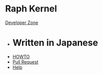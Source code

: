 # Raph Kernel

[Developer Zone]()

  * # Written in Japanese
  * [HOWTO](howto.md)
  * [Pull Request](pullrequest.md)
  * [Help](help.md)

